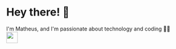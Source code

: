 <div id="header" align="left" >
  <h1> Hey there! 🖖 </h1>
  <span>I'm Matheus, and I'm passionate about technology and coding 🧑‍💻</span>

  <br>

  <div>
    <img src="https://dribbble.com/shots/4801105-Late-night-coding?utm_source=Clipboard_Shot&utm_campaign=vectorloom&utm_content=Animation&utm_medium=Social_Share&utm_source=Clipboard_Shot&utm_campaign=vectorloom&utm_content=Animation&utm_medium=Social_Share" width="30">
  </div>
</div>
